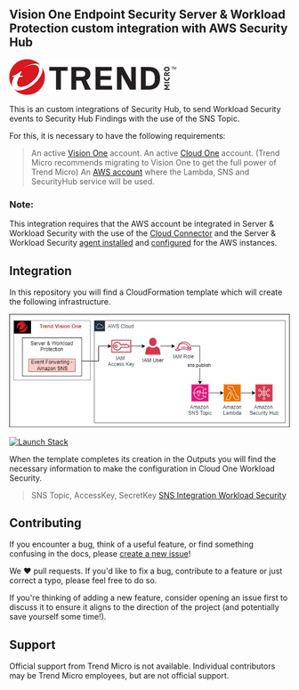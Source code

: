 ## Vision One Endpoint Security Server & Workload Protection custom integration with AWS Security Hub

![TM Logo](images/tm-logo.jpg)

This is an custom integrations of Security Hub, to send Workload Security events to Security Hub Findings with the use of the SNS Topic.

For this, it is necessary to have the following requirements:


> An active [Vision One](https://cloudone.trendmicro.com/home) account.
> An active [Cloud One](https://cloudone.trendmicro.com/home) account. (Trend Micro recommends migrating to Vision One to get the full power of Trend Micro)
> An [AWS account](https://aws.amazon.com/premiumsupport/knowledge-center/create-and-activate-aws-account/) where the Lambda, SNS and SecurityHub service will be used.

### Note:
This integration requires that the AWS account be integrated in Server & Workload Security with the use of the [Cloud Connector](https://docs.trendmicro.com/en-us/documentation/article/trend-vision-one-connecting-aws-accounts#GUID-F8FAF1DF-7A1E-4C0A-ADA3-6F6FC6CAD49D-oshfva) and the Server & Workload Security [agent installed](https://docs.trendmicro.com/en-us/documentation/article/trend-vision-one-add-aws-instances) and [configured](https://docs.trendmicro.com/en-us/documentation/article/trend-vision-one-create-policies) for the AWS instances.

## Integration

In this repository you will find a CloudFormation template which will create the following infrastructure.

![Architecture](images/Diagrams-Cloud-Reference-Security-Hub-Integration.jpg)

<a href="https://console.aws.amazon.com/cloudformation/home#/stacks/quickcreate?templateURL=https://v1-custom-integrations-aws.s3.us-east-1.amazonaws.com/CloudOneWorkloadSecuritySNS.yaml&stackName=Vision-One-Security-Hub-Integration" target="_blank">
  <img src="https://img.shields.io/badge/Launch%20on-AWS%20CloudFormation-orange" alt="Launch Stack"/>
</a>

When the template completes its creation in the Outputs you will find the necessary information to make the configuration in Cloud One Workload Security.
> SNS Topic, AccessKey, SecretKey
> [SNS Integration Workload Security](https://cloudone.trendmicro.com/docs/workload-security/event-sns/#3.)

## Contributing

If you encounter a bug, think of a useful feature, or find something confusing in the docs, please [create a new issue](https://github.com/trendmicro/v1-server-and-workload-integration-with-aws-securityhub/issues/new)!

We :heart: pull requests. If you'd like to fix a bug, contribute to a feature or just correct a typo, please feel free to do so.

If you're thinking of adding a new feature, consider opening an issue first to discuss it to ensure it aligns to the direction of the project (and potentially save yourself some time!).

## Support

Official support from Trend Micro is not available. Individual contributors may be Trend Micro employees, but are not official support.